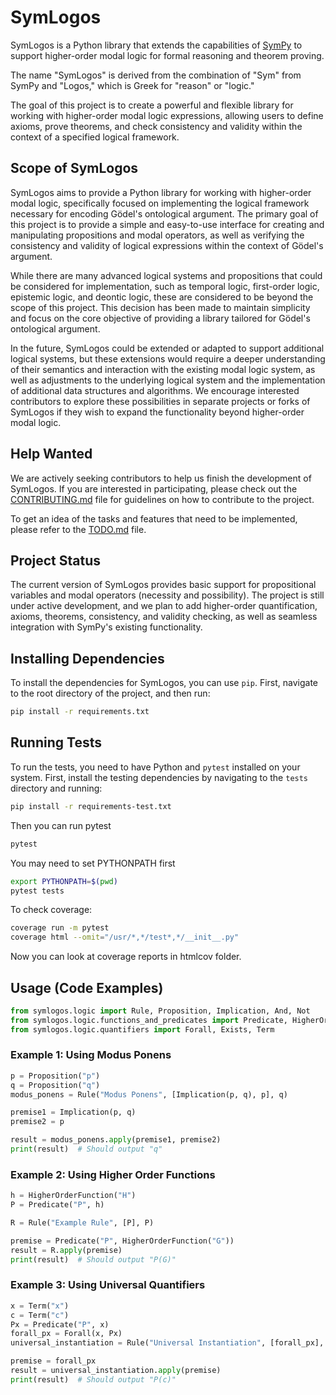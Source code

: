 # SymLogos

SymLogos is a Python library that extends the capabilities of [SymPy](https://www.sympy.org/) to support higher-order modal logic for formal reasoning and theorem proving.

The name "SymLogos" is derived from the combination of "Sym" from SymPy and "Logos," which is Greek for "reason" or "logic."

The goal of this project is to create a powerful and flexible library for working with higher-order modal logic expressions, allowing users to define axioms, prove theorems, and check consistency and validity within the context of a specified logical framework.

## Scope of SymLogos

SymLogos aims to provide a Python library for working with higher-order modal logic, specifically focused on implementing the logical framework necessary for encoding Gödel's ontological argument. The primary goal of this project is to provide a simple and easy-to-use interface for creating and manipulating propositions and modal operators, as well as verifying the consistency and validity of logical expressions within the context of Gödel's argument.

While there are many advanced logical systems and propositions that could be considered for implementation, such as temporal logic, first-order logic, epistemic logic, and deontic logic, these are considered to be beyond the scope of this project. This decision has been made to maintain simplicity and focus on the core objective of providing a library tailored for Gödel's ontological argument.

In the future, SymLogos could be extended or adapted to support additional logical systems, but these extensions would require a deeper understanding of their semantics and interaction with the existing modal logic system, as well as adjustments to the underlying logical system and the implementation of additional data structures and algorithms. We encourage interested contributors to explore these possibilities in separate projects or forks of SymLogos if they wish to expand the functionality beyond higher-order modal logic.

## Help Wanted

We are actively seeking contributors to help us finish the development of SymLogos. If you are interested in participating, please check out the [CONTRIBUTING.md](CONTRIBUTING.md) file for guidelines on how to contribute to the project.

To get an idea of the tasks and features that need to be implemented, please refer to the [TODO.md](TODO.md) file.

## Project Status

The current version of SymLogos provides basic support for propositional variables and modal operators (necessity and possibility). The project is still under active development, and we plan to add higher-order quantification, axioms, theorems, consistency, and validity checking, as well as seamless integration with SymPy's existing functionality.

## Installing Dependencies

To install the dependencies for SymLogos, you can use `pip`. First, navigate to the root directory of the project, and then run:

```bash
pip install -r requirements.txt
```

## Running Tests

To run the tests, you need to have Python and `pytest` installed on your system. First, install the testing dependencies by navigating to the `tests` directory and running:

```bash
pip install -r requirements-test.txt
```

Then you can run pytest
```bash
pytest
```

You may need to set PYTHONPATH first
```bash
export PYTHONPATH=$(pwd)
pytest tests
```

To check coverage:
```bash
coverage run -m pytest
coverage html --omit="/usr/*,*/test*,*/__init__.py"
```

Now you can look at coverage reports in htmlcov folder.

## Usage (Code Examples)

```python
from symlogos.logic import Rule, Proposition, Implication, And, Not
from symlogos.logic.functions_and_predicates import Predicate, HigherOrderFunction
from symlogos.logic.quantifiers import Forall, Exists, Term
```

### Example 1: Using Modus Ponens
```python
p = Proposition("p")
q = Proposition("q")
modus_ponens = Rule("Modus Ponens", [Implication(p, q), p], q)

premise1 = Implication(p, q)
premise2 = p

result = modus_ponens.apply(premise1, premise2)
print(result)  # Should output "q"
```

### Example 2: Using Higher Order Functions
```python
h = HigherOrderFunction("H")
P = Predicate("P", h)

R = Rule("Example Rule", [P], P)

premise = Predicate("P", HigherOrderFunction("G"))
result = R.apply(premise)
print(result)  # Should output "P(G)"
```

### Example 3: Using Universal Quantifiers
```python
x = Term("x")
c = Term("c")
Px = Predicate("P", x)
forall_px = Forall(x, Px)
universal_instantiation = Rule("Universal Instantiation", [forall_px], Predicate("P", c))

premise = forall_px
result = universal_instantiation.apply(premise)
print(result)  # Should output "P(c)"
```

